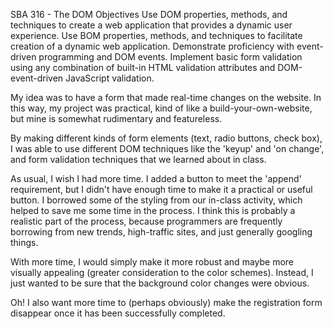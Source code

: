 SBA 316 - The DOM
Objectives
Use DOM properties, methods, and techniques to create a web application that provides a dynamic user experience.
Use BOM properties, methods, and techniques to facilitate creation of a dynamic web application.
Demonstrate proficiency with event-driven programming and DOM events.
Implement basic form validation using any combination of built-in HTML validation attributes and DOM-event-driven JavaScript validation.

My idea was to have a form that made real-time changes on the website.  In this way, my project was practical, kind of like a build-your-own-website, but mine is somewhat rudimentary and featureless.

By making different kinds of form elements (text, radio buttons, check box), I was able to use different DOM techniques like the 'keyup' and 'on change', and form validation techniques that we learned about in class.

As usual, I wish I had more time. I added a button to meet the 'append' requirement, but I didn't have enough time to make it a practical or useful button.  I borrowed some of the styling from our in-class activity, which helped to save me some time in the process.  I think this is probably a realistic part of the process, because programmers are frequently borrowing from new trends, high-traffic sites, and just generally googling things.

With more time, I would simply make it more robust and maybe more visually appealing (greater consideration to the color schemes). Instead, I just wanted to be sure that the background color changes were obvious.

Oh! I also want more time to (perhaps obviously) make the registration form disappear once it has been successfully completed.






